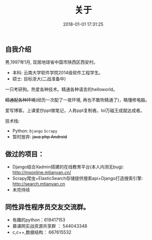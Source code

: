﻿---
title: 关于
date: 2018-01-01 17:31:25
---

## 自我介绍

男,1997年1月, 现居地球省中国市陕西区西安村。 

- 本科: 云南大学软件学院2014级软件工程学生。
- 硕士: 目标浙大(二战准备中)

一只考研狗。热爱各种技术。精通各种语言的helloworld。

~~精通配各种环境~~(经历一次配了一夜环境, 再也不敢吹精通了)，略懂修电脑。

爱写博客。上课爱抄ppt做笔记，人称ppt复制者。lol万磁王成就达成者。

技术栈:

- Python: `Django` `Scrapy`
- 暂时放弃: ~~java php Android~~  

## 做过的项目：

- Django结合Xadmin搭建的在线教育平台(本人内测无bug):   http://mxonline.mtianyan.cn/
- Scrapy爬虫+ElasticSearch存储提供搜索api+Django打造搜索引擎:  http://search.mtianyan.cn
- 未完待续


## 同性异性程序员交友交流群。

- 有趣的python：619417153
- 慕课网实战资源共享群 ： 544043348
- c,c++,数据结构： 667615532

